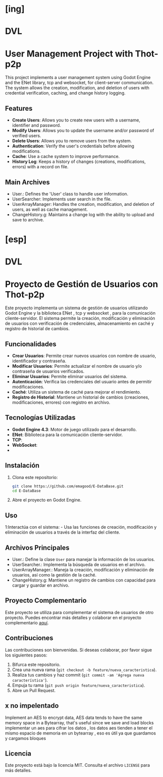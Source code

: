 # [ing]
# DVL
# User Management Project with Thot-p2p

This project implements a user management system using Godot Engine and the ENet library, tcp and websocket, for client-server communication. The system allows the creation, modification, and deletion of users with credential verification, caching, and change history logging.

## Features

- **Create Users**: Allows you to create new users with a username, identifier and password.
- **Modify Users**: Allows you to update the username and/or password of verified users.
- **Delete Users**: Allows you to remove users from the system.
- **Authentication**: Verify the user's credentials before allowing modifications.
- **Cache**: Use a cache system to improve performance.
- **History Log**: Keeps a history of changes (creations, modifications, errors) with a record on file.

## Main Archives

- User.: Defines the 'User' class to handle user information.
- UserSearcher: Implements user search in the file.
- UserArrayManager: Handles the creation, modification, and deletion of users, as well as cache management.
- ChangeHistory.g: Maintains a change log with the ability to upload and save to archive.



# [esp]
# DVL
# Proyecto de Gestión de Usuarios con Thot-p2p

Este proyecto implementa un sistema de gestión de usuarios utilizando Godot Engine y la biblioteca ENet , tcp y websocket , para la comunicación cliente-servidor. El sistema permite la creación, modificación y eliminación de usuarios con verificación de credenciales, almacenamiento en caché y registro de historial de cambios.

## Funcionalidades

- **Crear Usuarios**: Permite crear nuevos usuarios con nombre de usuario, identificador y contraseña.
- **Modificar Usuarios**: Permite actualizar el nombre de usuario y/o contraseña de usuarios verificados.
- **Eliminar Usuarios**: Permite eliminar usuarios del sistema.
- **Autenticación**: Verifica las credenciales del usuario antes de permitir modificaciones.
- **Caché**: Utiliza un sistema de caché para mejorar el rendimiento.
- **Registro de Historial**: Mantiene un historial de cambios (creaciones, modificaciones, errores) con registro en archivo.

## Tecnologías Utilizadas

- **Godot Engine 4.3**: Motor de juego utilizado para el desarrollo.
- **ENet**: Biblioteca para la comunicación cliente-servidor.
- **TCP**: 
- **WebSocket**:
- 
## Instalación

1. Clona este repositorio:
    ```sh
    git clone https://github.com/emagood/E-DataBase.git
    cd E-DataBase
    ```

2. Abre el proyecto en Godot Engine.

## Uso

1:Interactúa con el sistema:
    - Usa las funciones de creación, modificación y eliminación de usuarios a través de la interfaz del cliente.

## Archivos Principales

- User.: Define la clase `User` para manejar la información de los usuarios.
- UserSearcher.: Implementa la búsqueda de usuarios en el archivo.
- UserArrayManager.: Maneja la creación, modificación y eliminación de usuarios, así como la gestión de la caché.
- ChangeHistory.g: Mantiene un registro de cambios con capacidad para cargar y guardar en archivo.

## Proyecto Complementario

Este proyecto se utiliza para complementar el sistema de usuarios de otro proyecto. Puedes encontrar más detalles y colaborar en el proyecto complementario [aquí](https://github.com/emagood/SocketSyncLinker.git).

## Contribuciones

Las contribuciones son bienvenidas. Si deseas colaborar, por favor sigue los siguientes pasos:

1. Bifurca este repositorio.
2. Crea una nueva rama (`git checkout -b feature/nueva_caracteristica`).
3. Realiza tus cambios y haz commit (`git commit -am 'Agrega nueva característica'`).
4. Empuja tu rama (`git push origin feature/nueva_caracteristica`).
5. Abre un Pull Request.

## x no impelentado 
Implement an AES to encrypt data, AES data tends to have the same memory space in a Bytearray, that's useful since we save and load blocks
implementar un aes para cifrar los datos , los datos aes tienden a tener el mismo espacio de memoria en un bytearray , eso es útil ya que guardamos y cargamos bloques 

## Licencia

Este proyecto está bajo la licencia MIT. Consulta el archivo `LICENSE` para más detalles.





 
